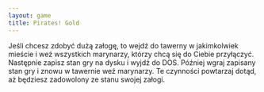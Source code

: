 ```yaml
---
layout: game
title: Pirates! Gold
---
```


Jeśli chcesz zdobyć dużą załogę, to wejdź do tawerny w 
jakimkolwiek mieście
i weź wszystkich marynarzy, którzy chcą się do Ciebie przyłączyć. 
Następnie
zapisz stan gry na dysku i wyjdź do DOS. Później wgraj zapisany stan 
gry i
znowu w tawernie weź marynarzy. Te czynności powtarzaj dotąd, aż 
będziesz zadowolony ze stanu swojej załogi.
